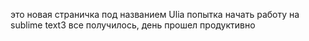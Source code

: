 это новая страничка под названием Ulia
попытка начать работу на sublime text3
все получилось, день прошел продуктивно 